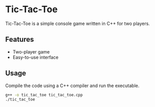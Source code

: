 # Tic-Tac-Toe

Tic-Tac-Toe is a simple console game written in C++ for two players.

## Features

- Two-player game
- Easy-to-use interface

## Usage

Compile the code using a C++ compiler and run the executable.

```bash
g++ -o tic_tac_toe tic_tac_toe.cpp
./tic_tac_toe
